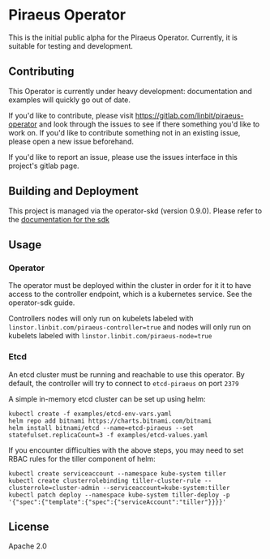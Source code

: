 # Piraeus Operator

This is the initial public alpha for the Piraeus Operator. Currently, it is
suitable for testing and development.

## Contributing

This Operator is currently under heavy development: documentation and examples will quickly
go out of date.

If you'd like to contribute, please visit https://gitlab.com/linbit/piraeus-operator
and look through the issues to see if there something you'd like to work on. If
you'd like to contribute something not in an existing issue, please open a new
issue beforehand.

If you'd like to report an issue, please use the issues interface in this
project's gitlab page.

## Building and Deployment

This project is managed via the operator-skd (version 0.9.0). Please refer to
the [documentation for the sdk](https://github.com/operator-framework/operator-sdk/tree/v0.9.x)

## Usage

### Operator

The operator must be deployed within the cluster in order for it it to have access
to the controller endpoint, which is a kubernetes service. See the operator-sdk
guide.

Controllers nodes will only run on kubelets labeled with
`linstor.linbit.com/piraeus-controller=true` and nodes will only run on
kubelets labeled with `linstor.linbit.com/piraeus-node=true`

### Etcd

An etcd cluster must be running and reachable to use this operator. By default,
the controller will try to connect to `etcd-piraeus` on port `2379`

A simple in-memory etcd cluster can be set up using helm:
```
kubectl create -f examples/etcd-env-vars.yaml
helm repo add bitnami https://charts.bitnami.com/bitnami
helm install bitnami/etcd --name=etcd-piraeus --set statefulset.replicaCount=3 -f examples/etcd-values.yaml
```

If you encounter difficulties with the above steps, you may need to set RBAC
rules for the tiller component of helm:
```
kubectl create serviceaccount --namespace kube-system tiller
kubectl create clusterrolebinding tiller-cluster-rule --clusterrole=cluster-admin --serviceaccount=kube-system:tiller
kubectl patch deploy --namespace kube-system tiller-deploy -p '{"spec":{"template":{"spec":{"serviceAccount":"tiller"}}}}'
```

## License

Apache 2.0
